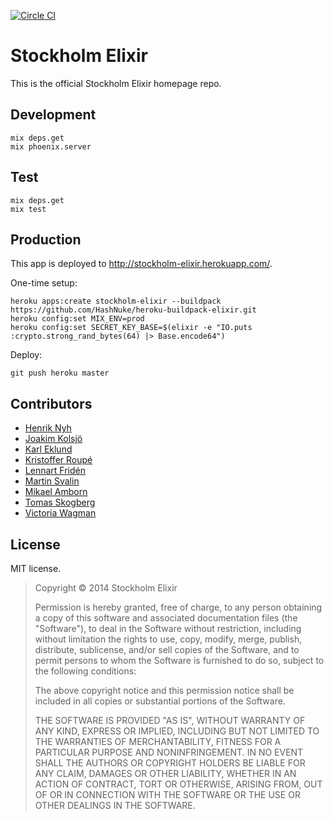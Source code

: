 [![Circle CI](https://circleci.com/gh/stockholm-elixir/stockholm-elixir.png?style=badge)](https://circleci.com/gh/stockholm-elixir/stockholm-elixir)

# Stockholm Elixir

This is the official Stockholm Elixir homepage repo.


## Development

    mix deps.get
    mix phoenix.server


## Test

    mix deps.get
    mix test


## Production

This app is deployed to <http://stockholm-elixir.herokuapp.com/>.

One-time setup:

    heroku apps:create stockholm-elixir --buildpack https://github.com/HashNuke/heroku-buildpack-elixir.git
    heroku config:set MIX_ENV=prod
    heroku config:set SECRET_KEY_BASE=$(elixir -e "IO.puts :crypto.strong_rand_bytes(64) |> Base.encode64")

Deploy:

    git push heroku master


## Contributors

* [Henrik Nyh](https://github.com/henrik)
* [Joakim Kolsjö](https://github.com/joakimk)
* [Karl Eklund](https://github.com/kek)
* [Kristoffer Roupé](https://github.com/kitofr)
* [Lennart Fridén](https://github.com/DevL)
* [Martin Svalin](https://github.com/martinsvalin)
* [Mikael Amborn](https://github.com/MikaelAmborn)
* [Tomas Skogberg](https://github.com/tskogberg)
* [Victoria Wagman](https://github.com/littlekid)


## License

MIT license.

>  Copyright © 2014 Stockholm Elixir
>
>  Permission is hereby granted, free of charge, to any person obtaining a copy
>  of this software and associated documentation files (the "Software"), to deal
>  in the Software without restriction, including without limitation the rights
>  to use, copy, modify, merge, publish, distribute, sublicense, and/or sell
>  copies of the Software, and to permit persons to whom the Software is
>  furnished to do so, subject to the following conditions:
>
>  The above copyright notice and this permission notice shall be included in
>  all copies or substantial portions of the Software.
>
>  THE SOFTWARE IS PROVIDED "AS IS", WITHOUT WARRANTY OF ANY KIND, EXPRESS OR
>  IMPLIED, INCLUDING BUT NOT LIMITED TO THE WARRANTIES OF MERCHANTABILITY,
>  FITNESS FOR A PARTICULAR PURPOSE AND NONINFRINGEMENT. IN NO EVENT SHALL THE
>  AUTHORS OR COPYRIGHT HOLDERS BE LIABLE FOR ANY CLAIM, DAMAGES OR OTHER
>  LIABILITY, WHETHER IN AN ACTION OF CONTRACT, TORT OR OTHERWISE, ARISING FROM,
>  OUT OF OR IN CONNECTION WITH THE SOFTWARE OR THE USE OR OTHER DEALINGS IN
>  THE SOFTWARE.
